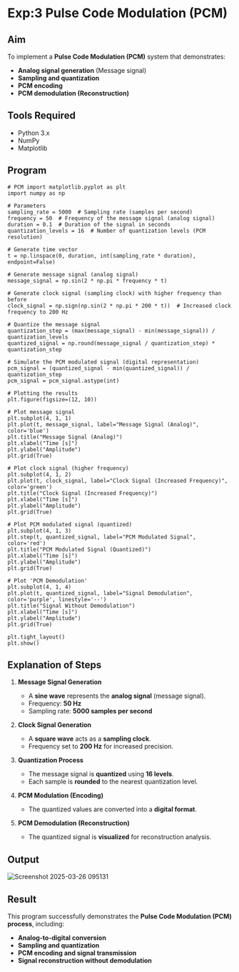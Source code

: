 # Exp:3 Pulse Code Modulation (PCM) 

## **Aim**
To implement a **Pulse Code Modulation (PCM)** system that demonstrates:
- **Analog signal generation** (Message signal)
- **Sampling and quantization**
- **PCM encoding**
- **PCM demodulation (Reconstruction)**

## **Tools Required**
- Python 3.x
- NumPy
- Matplotlib

## **Program**
```
# PCM import matplotlib.pyplot as plt
import numpy as np

# Parameters
sampling_rate = 5000  # Sampling rate (samples per second)
frequency = 50  # Frequency of the message signal (analog signal)
duration = 0.1  # Duration of the signal in seconds
quantization_levels = 16  # Number of quantization levels (PCM resolution)

# Generate time vector
t = np.linspace(0, duration, int(sampling_rate * duration), endpoint=False)

# Generate message signal (analog signal)
message_signal = np.sin(2 * np.pi * frequency * t)

# Generate clock signal (sampling clock) with higher frequency than before
clock_signal = np.sign(np.sin(2 * np.pi * 200 * t))  # Increased clock frequency to 200 Hz

# Quantize the message signal
quantization_step = (max(message_signal) - min(message_signal)) / quantization_levels
quantized_signal = np.round(message_signal / quantization_step) * quantization_step

# Simulate the PCM modulated signal (digital representation)
pcm_signal = (quantized_signal - min(quantized_signal)) / quantization_step
pcm_signal = pcm_signal.astype(int)

# Plotting the results
plt.figure(figsize=(12, 10))

# Plot message signal
plt.subplot(4, 1, 1)
plt.plot(t, message_signal, label="Message Signal (Analog)", color='blue')
plt.title("Message Signal (Analog)")
plt.xlabel("Time [s]")
plt.ylabel("Amplitude")
plt.grid(True)

# Plot clock signal (higher frequency)
plt.subplot(4, 1, 2)
plt.plot(t, clock_signal, label="Clock Signal (Increased Frequency)", color='green')
plt.title("Clock Signal (Increased Frequency)")
plt.xlabel("Time [s]")
plt.ylabel("Amplitude")
plt.grid(True)

# Plot PCM modulated signal (quantized)
plt.subplot(4, 1, 3)
plt.step(t, quantized_signal, label="PCM Modulated Signal", color='red')
plt.title("PCM Modulated Signal (Quantized)")
plt.xlabel("Time [s]")
plt.ylabel("Amplitude")
plt.grid(True)

# Plot 'PCM Demodulation'
plt.subplot(4, 1, 4)
plt.plot(t, quantized_signal, label="Signal Demodulation", color='purple', linestyle='--')
plt.title("Signal Without Demodulation")
plt.xlabel("Time [s]")
plt.ylabel("Amplitude")
plt.grid(True)

plt.tight_layout()
plt.show()
```

## **Explanation of Steps**
1. **Message Signal Generation**  
   - A **sine wave** represents the **analog signal** (message signal).
   - Frequency: **50 Hz**  
   - Sampling rate: **5000 samples per second**  

2. **Clock Signal Generation**  
   - A **square wave** acts as a **sampling clock**.
   - Frequency set to **200 Hz** for increased precision.

3. **Quantization Process**  
   - The message signal is **quantized** using **16 levels**.
   - Each sample is **rounded** to the nearest quantization level.

4. **PCM Modulation (Encoding)**  
   - The quantized values are converted into a **digital format**.

5. **PCM Demodulation (Reconstruction)**  
   - The quantized signal is **visualized** for reconstruction analysis.

## **Output**
![Screenshot 2025-03-26 095131](https://github.com/user-attachments/assets/33fd4695-b818-453d-a8dc-7d6d0b47c2aa)



## **Result**
This program successfully demonstrates the **Pulse Code Modulation (PCM) process**, including:
- **Analog-to-digital conversion**
- **Sampling and quantization**
- **PCM encoding and signal transmission**
- **Signal reconstruction without demodulation**

